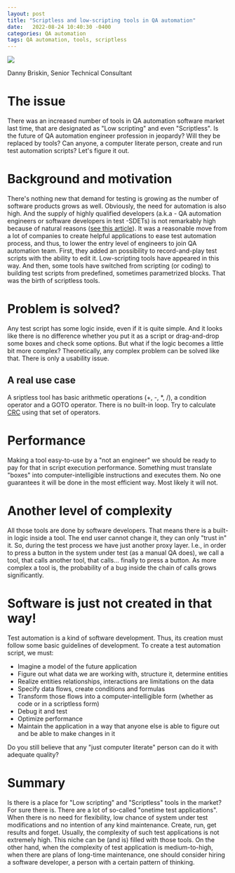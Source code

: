 ```yaml
---
layout: post
title: "Scriptless and low-scripting tools in QA automation"
date:   2022-08-24 10:40:30 -0400
categories: QA automation
tags: QA automation, tools, scriptless
---
```

![](/images/setup_aspectj.jpg)

Danny Briskin, Senior Technical Consultant


# The issue
There was an increased number of tools in QA automation software market last time, that are designated as "Low scripting" and even "Scriptless". Is the future of QA automation engineer profession in jeopardy? Will they be replaced by tools? Can anyone, a computer literate person, create and run test automation scripts? Let's figure it out.

# Background and motivation
There's nothing new that demand for testing is growing as the number of software products grows as well. Obviously, the need for automation is also high. And the supply of highly qualified developers (a.k.a - QA automation engineers or software developers in test -SDETs) is not remarkably high because of natural reasons ([see this article](https://danny-briskin.github.io/java/2021/12/16/2021-12-16-should-aqa-be-devs.html)).
It was a reasonable move from a lot of companies to create helpful applications to ease test automation process, and thus, to lower the entry level of engineers to join QA automation team. First, they added an possibility to record-and-play test scripts with the ability to edit it. Low-scripting tools have appeared in this way. And then, some tools have switched from scripting (or coding) to building test scripts from predefined, sometimes parametrized blocks. That was the birth of scriptless tools.

# Problem is solved?
Any test script has some logic inside, even if it is quite simple. And it looks like there is no difference whether you put it as a script or drag-and-drop some boxes and check some options. But what if the logic becomes a little bit more complex? Theoretically, any complex problem can be solved like that. There is only a usability issue. 

## A real use case
A sriptless tool has basic arithmetic operations (+, -, *, /), a condition operator and a GOTO operator. There is no built-in loop. Try to calculate [CRC](https://en.wikipedia.org/wiki/Cyclic_redundancy_check) using that set of operators.

# Performance
Making a tool easy-to-use by a "not an engineer" we should be ready to pay for that in script execution performance. Something must translate "boxes" into computer-intelligible instructions and executes them. No one guarantees it will be done in the most efficient way. Most likely it will not.

# Another level of complexity
All those tools are done by software developers. That means there is a built-in logic inside a tool. The end user cannot change it, they can only "trust in" it. So, during the test process we have just another proxy layer. I.e., in order to press a button in the system under test (as a manual QA does), we call a tool, that calls another tool, that calls... finally to press a button. As more complex a tool is, the probability of a bug inside the chain of calls grows significantly.

# Software is just not created in that way!
Test automation is a kind of software development. Thus, its creation must follow some basic guidelines of development. To create a test automation script, we must:
* Imagine a model of the future application
* Figure out what data we are working with, structure it, determine entities
* Realize entities relationships, interactions are limitations on the data
* Specify data flows, create conditions and formulas
* Transform those flows into a computer-intelligible form (whether as code or in a scriptless form)
* Debug it and test 
* Optimize performance
* Maintain the application in a way that anyone else is able to figure out and be able to make changes in it

Do you still believe that any "just computer literate" person can do it with adequate quality?

# Summary
Is there is a place for "Low scripting" and "Scriptless" tools in the market? For sure there is. There are a lot of so-called "onetime test applications". When there is no need for flexibility, low chance of system under test modifications and no intention of any kind maintenance. Create, run, get results and forget. Usually, the complexity of such test applications is not extremely high. This niche can be (and is) filled with those tools. On the other hand, when the complexity of test application is medium-to-high, when there are plans of long-time maintenance, one should consider hiring a software developer, a person with a certain pattern of thinking.

